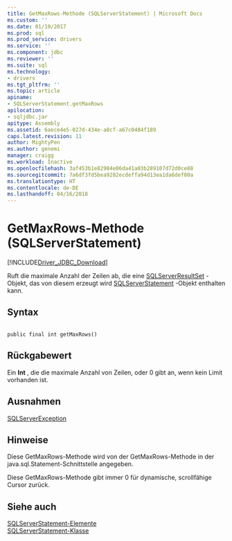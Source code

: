 ```yaml
---
title: GetMaxRows-Methode (SQLServerStatement) | Microsoft Docs
ms.custom: ''
ms.date: 01/19/2017
ms.prod: sql
ms.prod_service: drivers
ms.service: ''
ms.component: jdbc
ms.reviewer: ''
ms.suite: sql
ms.technology:
- drivers
ms.tgt_pltfrm: ''
ms.topic: article
apiname:
- SQLServerStatement.getMaxRows
apilocation:
- sqljdbc.jar
apitype: Assembly
ms.assetid: 6aece4e5-027d-434e-a8cf-a67c0484f189
caps.latest.revision: 11
author: MightyPen
ms.author: genemi
manager: craigg
ms.workload: Inactive
ms.openlocfilehash: 3af453b1e82984e06da41a03b289107d72d0ce88
ms.sourcegitcommit: 7a6df3fd5bea9282ecdeffa94d13ea1da6def80a
ms.translationtype: HT
ms.contentlocale: de-DE
ms.lasthandoff: 04/16/2018
---
```

# <a name="getmaxrows-method-sqlserverstatement"></a>GetMaxRows-Methode (SQLServerStatement)
[!INCLUDE[Driver_JDBC_Download](../../../includes/driver_jdbc_download.md)]

  Ruft die maximale Anzahl der Zeilen ab, die eine [SQLServerResultSet](../../../connect/jdbc/reference/sqlserverresultset-class.md) -Objekt, das von diesem erzeugt wird [SQLServerStatement](../../../connect/jdbc/reference/sqlserverstatement-class.md) -Objekt enthalten kann.  
  
## <a name="syntax"></a>Syntax  
  
```  
  
public final int getMaxRows()  
```  
  
## <a name="return-value"></a>Rückgabewert  
 Ein **Int** , die die maximale Anzahl von Zeilen, oder 0 gibt an, wenn kein Limit vorhanden ist.  
  
## <a name="exceptions"></a>Ausnahmen  
 [SQLServerException](../../../connect/jdbc/reference/sqlserverexception-class.md)  
  
## <a name="remarks"></a>Hinweise  
 Diese GetMaxRows-Methode wird von der GetMaxRows-Methode in der java.sql.Statement-Schnittstelle angegeben.  
  
 Diese GetMaxRows-Methode gibt immer 0 für dynamische, scrollfähige Cursor zurück.  
  
## <a name="see-also"></a>Siehe auch  
 [SQLServerStatement-Elemente](../../../connect/jdbc/reference/sqlserverstatement-members.md)   
 [SQLServerStatement-Klasse](../../../connect/jdbc/reference/sqlserverstatement-class.md)  
  
  
